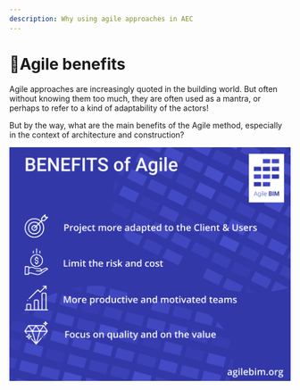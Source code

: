 ```yaml
---
description: Why using agile approaches in AEC
---
```


# 🎯Agile benefits

Agile approaches are increasingly quoted in the building world. But often without knowing them too much, they are often used as a mantra, or perhaps to refer to a kind of adaptability of the actors!

But by the way, what are the main benefits of the Agile method, especially in the context of architecture and construction? 

![Benefits of Agile practices](../.gitbook/assets/agile-bim-benefits%20%281%29.png)



